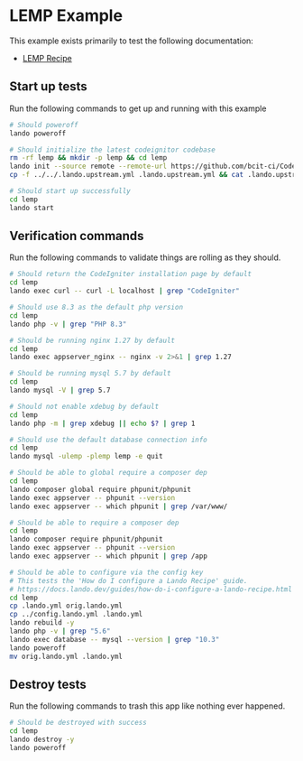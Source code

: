 LEMP Example
============

This example exists primarily to test the following documentation:

* [LEMP Recipe](https://docs.devwithlando.io/tutorials/lemp.html)

## Start up tests

Run the following commands to get up and running with this example

```bash
# Should poweroff
lando poweroff

# Should initialize the latest codeignitor codebase
rm -rf lemp && mkdir -p lemp && cd lemp
lando init --source remote --remote-url https://github.com/bcit-ci/CodeIgniter/archive/3.1.13.tar.gz --remote-options="--strip-components 1" --recipe lemp --webroot . --name lando-lemp --option composer_version=1.10.27
cp -f ../../.lando.upstream.yml .lando.upstream.yml && cat .lando.upstream.yml

# Should start up successfully
cd lemp
lando start
```

## Verification commands

Run the following commands to validate things are rolling as they should.

```bash
# Should return the CodeIgniter installation page by default
cd lemp
lando exec curl -- curl -L localhost | grep "CodeIgniter"

# Should use 8.3 as the default php version
cd lemp
lando php -v | grep "PHP 8.3"

# Should be running nginx 1.27 by default
cd lemp
lando exec appserver_nginx -- nginx -v 2>&1 | grep 1.27

# Should be running mysql 5.7 by default
cd lemp
lando mysql -V | grep 5.7

# Should not enable xdebug by default
cd lemp
lando php -m | grep xdebug || echo $? | grep 1

# Should use the default database connection info
cd lemp
lando mysql -ulemp -plemp lemp -e quit

# Should be able to global require a composer dep
cd lemp
lando composer global require phpunit/phpunit
lando exec appserver -- phpunit --version
lando exec appserver -- which phpunit | grep /var/www/

# Should be able to require a composer dep
cd lemp
lando composer require phpunit/phpunit
lando exec appserver -- phpunit --version
lando exec appserver -- which phpunit | grep /app

# Should be able to configure via the config key
# This tests the 'How do I configure a Lando Recipe' guide.
# https://docs.lando.dev/guides/how-do-i-configure-a-lando-recipe.html
cd lemp
cp .lando.yml orig.lando.yml
cp ../config.lando.yml .lando.yml
lando rebuild -y
lando php -v | grep "5.6"
lando exec database -- mysql --version | grep "10.3"
lando poweroff
mv orig.lando.yml .lando.yml
```

## Destroy tests

Run the following commands to trash this app like nothing ever happened.

```bash
# Should be destroyed with success
cd lemp
lando destroy -y
lando poweroff
```
